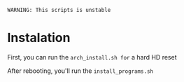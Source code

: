 `WARNING: This scripts is unstable`

# Instalation

First, you can run the `arch_install.sh for` a hard HD reset

After rebooting, you'll run the `install_programs.sh`
